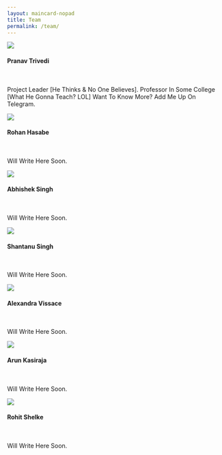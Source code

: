 ```yaml
---
layout: maincard-nopad
title: Team
permalink: /team/
---
```

<div class="container btlg-intro valign-wrapper" id="moreinfo">
      <div class="col s12 m6 center-align"><img src="{{- 'img/Pranav.jpg' | relative_url -}}" class="responsive-img"></div>
      <div class="col s12 m6 center-align"><h4>Pranav Trivedi</h4><br><p>Project Leader [He Thinks & No One Believes]. Professor In Some College [What He Gonna Teach? LOL] Want To Know More? Add Me Up On Telegram.</p></div>
</div>

<div class="container btlg-intro valign-wrapper" id="moreinfo">
      <div class="col s12 m6 center-align"><img src="{{- 'img/btlg_ft1.png' | relative_url -}}" class="responsive-img"></div>
      <div class="col s12 m6 center-align"><h4>Rohan Hasabe</h4><br><p>Will Write Here Soon.</p></div>
</div>

<div class="container btlg-intro valign-wrapper" id="moreinfo">
      <div class="col s12 m6 center-align"><img src="{{- 'img/btlg_ft1.png' | relative_url -}}" class="responsive-img"></div>
      <div class="col s12 m6 center-align"><h4>Abhishek Singh</h4><br><p>Will Write Here Soon.</p></div>
</div>

<div class="container btlg-intro valign-wrapper" id="moreinfo">
      <div class="col s12 m6 center-align"><img src="{{- 'img/btlg_ft1.png' | relative_url -}}" class="responsive-img"></div>
      <div class="col s12 m6 center-align"><h4>Shantanu Singh</h4><br><p>Will Write Here Soon.</p></div>
</div>

<div class="container btlg-intro valign-wrapper" id="moreinfo">
      <div class="col s12 m6 center-align"><img src="{{- 'img/Alexandra.jpg' | relative_url -}}" class="responsive-img"></div>
      <div class="col s12 m6 center-align"><h4>Alexandra Vissace</h4><br><p>Will Write Here Soon.</p></div>
</div>

<div class="container btlg-intro valign-wrapper" id="moreinfo">
      <div class="col s12 m6 center-align"><img src="{{- 'img/btlg_ft1.png' | relative_url -}}" class="responsive-img"></div>
      <div class="col s12 m6 center-align"><h4>Arun Kasiraja</h4><br><p>Will Write Here Soon.</p></div>
</div>

<div class="container btlg-intro valign-wrapper" id="moreinfo">
      <div class="col s12 m6 center-align"><img src="{{- 'img/Rohit.jpg' | relative_url -}}" class="responsive-img"></div>
      <div class="col s12 m6 center-align"><h4>Rohit Shelke</h4><br><p>Will Write Here Soon.</p></div>
</div>
